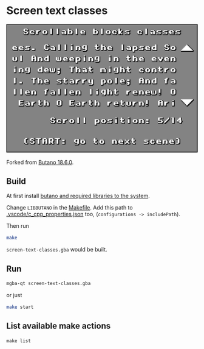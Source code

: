 # Screen text classes

![screenshot](./screenshot.png)

Forked from [Butano 18.6.0](https://github.com/GValiente/butano/tree/18.6.0/examples/text).

## Build

At first install [butano and required libraries to the system](https://gvaliente.github.io/butano/getting_started_wt.html).

Change `LIBBUTANO` in the [Makefile](./Makefile). Add this path to [.vscode/c_cpp_properties.json](.vscode/c_cpp_properties.json) too, (`configurations -> includePath`).

Then run

```bash
make
```

`screen-text-classes.gba` would be built.

## Run

```bash
mgba-qt screen-text-classes.gba
```

or just

```bash
make start
```

## List available make actions

```
make list
```
